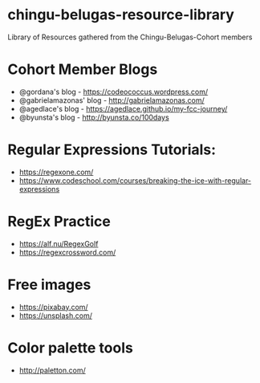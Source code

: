 # chingu-belugas-resource-library
Library of Resources gathered from the Chingu-Belugas-Cohort members

# Cohort Member Blogs
* @gordana's blog - https://codeococcus.wordpress.com/
* @gabrielamazonas' blog - http://gabrielamazonas.com/
* @agedlace's blog - https://agedlace.github.io/my-fcc-journey/
* @byunsta's blog - http://byunsta.co/100days

# Regular Expressions Tutorials:

* https://regexone.com/
* https://www.codeschool.com/courses/breaking-the-ice-with-regular-expressions

# RegEx Practice 

* https://alf.nu/RegexGolf
* https://regexcrossword.com/

# Free images
* https://pixabay.com/
* https://unsplash.com/

# Color palette tools
* http://paletton.com/
